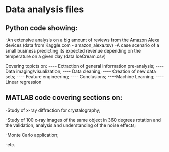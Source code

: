 # Data analysis files

## Python code showing:
-An extensive analysis on a big amount of reviews from the Amazon Alexa devices (data from Kaggle.com - amazon_alexa.tsv)
-A case scenario of a small business predicting its expected revenue depending on the temperature on a given day (data IceCream.csv)

Covering topicts on:
---- Extraction of general information pre-analysis;
---- Data imaging/visualization;
---- Data cleaning;
---- Creation of new data sets;
---- Feature engineering;
---- Conclusions;
----Machine Learning;
----Linear regression

## MATLAB code covering sections on:

-Study of x-ray diffraction for crystalography;

-Study of 100 x-ray images of the same object in 360 degrees rotation and the validation, analysis and understanding of the noise effects; 

-Monte Carlo application;

-etc.
